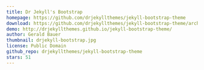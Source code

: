 ```yaml
---
title: Dr Jekyll's Bootstrap
homepage: https://github.com/drjekyllthemes/jekyll-bootstrap-theme
download: https://github.com/drjekyllthemes/jekyll-bootstrap-theme/archive/gh-pages.zip
demo: http://drjekyllthemes.github.io/jekyll-bootstrap-theme/
author: Gerald Bauer
thumbnail: drjekyll-bootstrap.jpg
license: Public Domain
github_repo: drjekyllthemes/jekyll-bootstrap-theme
stars: 51
---
```

